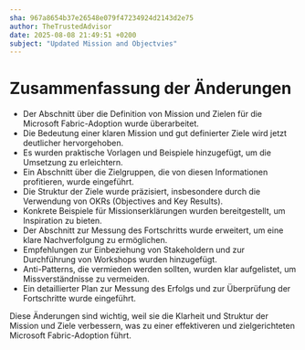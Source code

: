 ```yaml
---
sha: 967a8654b37e26548e079f47234924d2143d2e75
author: TheTrustedAdvisor
date: 2025-08-08 21:49:51 +0200
subject: "Updated Mission and Objectvies"
---
```


  # Zusammenfassung der Änderungen

- Der Abschnitt über die Definition von Mission und Zielen für die Microsoft Fabric-Adoption wurde überarbeitet.
- Die Bedeutung einer klaren Mission und gut definierter Ziele wird jetzt deutlicher hervorgehoben.
- Es wurden praktische Vorlagen und Beispiele hinzugefügt, um die Umsetzung zu erleichtern.
- Ein Abschnitt über die Zielgruppen, die von diesen Informationen profitieren, wurde eingeführt.
- Die Struktur der Ziele wurde präzisiert, insbesondere durch die Verwendung von OKRs (Objectives and Key Results).
- Konkrete Beispiele für Missionserklärungen wurden bereitgestellt, um Inspiration zu bieten.
- Der Abschnitt zur Messung des Fortschritts wurde erweitert, um eine klare Nachverfolgung zu ermöglichen.
- Empfehlungen zur Einbeziehung von Stakeholdern und zur Durchführung von Workshops wurden hinzugefügt.
- Anti-Patterns, die vermieden werden sollten, wurden klar aufgelistet, um Missverständnisse zu vermeiden.
- Ein detaillierter Plan zur Messung des Erfolgs und zur Überprüfung der Fortschritte wurde eingeführt.

Diese Änderungen sind wichtig, weil sie die Klarheit und Struktur der Mission und Ziele verbessern, was zu einer effektiveren und zielgerichteten Microsoft Fabric-Adoption führt.
